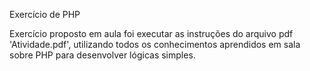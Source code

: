 Exercício de PHP

Exercício proposto em aula foi executar as instruções do arquivo pdf 'Atividade.pdf', utilizando 
todos os conhecimentos aprendidos em sala sobre PHP para desenvolver lógicas simples.